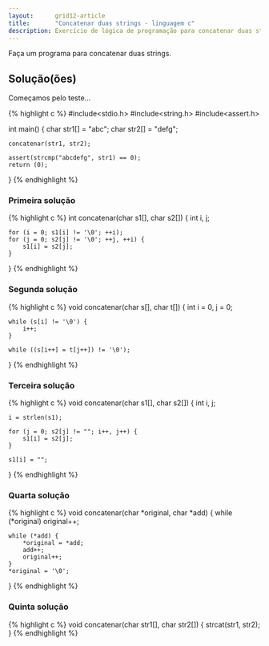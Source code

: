 ```yaml
---
layout:      grid12-article
title:       "Concatenar duas strings - linguagem c"
description: Exercício de lógica de programação para concatenar duas strings.
---
```


Faça um programa para concatenar duas strings.


Solução(ões)
---

Começamos pelo teste...

{% highlight c %}
#include<stdio.h>
#include<string.h>
#include<assert.h>

int main() {
    char str1[] = "abc";
    char str2[] = "defg";

    concatenar(str1, str2);

    assert(strcmp("abcdefg", str1) == 0);    
    return (0);
}
{% endhighlight %}


### Primeira solução

{% highlight c %}
int concatenar(char s1[], char s2[]) {
    int i, j;

    for (i = 0; s1[i] != '\0'; ++i);
    for (j = 0; s2[j] != '\0'; ++j, ++i) {
        s1[i] = s2[j];
    }
}
{% endhighlight %}


### Segunda solução

{% highlight c %}
void concatenar(char s[], char t[]) {
    int i = 0, j = 0;

    while (s[i] != '\0') {
        i++;
    }

    while ((s[i++] = t[j++]) != '\0');
}
{% endhighlight %}


### Terceira solução

{% highlight c %}
void concatenar(char s1[], char s2[]) {
    int i, j;

    i = strlen(s1);

    for (j = 0; s2[j] != ""; i++, j++) {
        s1[i] = s2[j];
    }

    s1[i] = "";
}
{% endhighlight %}


### Quarta solução

{% highlight c %}
void concatenar(char *original, char *add) {
    while (*original)
        original++;

    while (*add) {
        *original = *add;
        add++;
        original++;
    }
    *original = '\0';
}
{% endhighlight %}


### Quinta solução

{% highlight c %}
void concatenar(char str1[], char str2[]) {
    strcat(str1, str2);
}
{% endhighlight %}